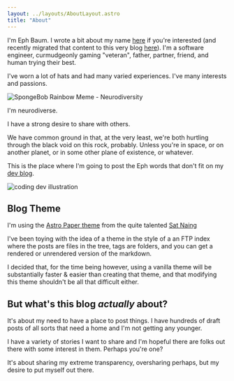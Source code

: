 ```yaml
---
layout: ../layouts/AboutLayout.astro
title: "About"
---
```


I'm Eph Baum. I wrote a bit about my name [here](https://github.com/ephbaum/#why-eph-baum) if you're interested (and recently migrated that content to this very blog [here](/posts/why-eph-baum)). I'm a software engineer, curmudgeonly gaming "veteran", father, partner, friend, and human trying their best.

I've worn a lot of hats and had many varied experiences. I've many interests and passions.

<img src="/assets/neurodiversity.jpg" class="sm:w-1/2 mx-auto" alt="SpongeBob Rainbow Meme - Neurodiversity">

<p class="text-center">I'm neurodiverse.</p>

I have a strong desire to share with others.

We have common ground in that, at the very least, we're both hurtling through the black void on this rock, probably. Unless you're in space, or on another planet, or in some other plane of existence, or whatever.

This is the place where I'm going to post the Eph words that don't fit on my [dev blog](https://ephbaum.dev).

<img src="/assets/dev.svg" class="sm:w-1/2 mx-auto" alt="coding dev illustration">

## Blog Theme

I'm using the [Astro Paper theme](https://github.com/satnaing/astro-paper) from the quite talented [Sat Naing](https://satnaing.dev/)

I've been toying with the idea of a theme in the style of a an FTP index where the posts are files in the tree, tags are folders, and you can get a rendered or unrendered version of the markdown.

I decided that, for the time being however, using a vanilla theme will be substantially faster & easier than creating that theme, and that modifying this theme shouldn't be all that difficult either.

## But what's this blog _actually_ about?

It's about my need to have a place to post things. I have hundreds of draft posts of all sorts that need a home and I'm not getting any younger.

I have a variety of stories I want to share and I'm hopeful there are folks out there with some interest in them. Perhaps you're one?

It's about sharing my extreme transparency, oversharing perhaps, but my desire to put myself out there.
